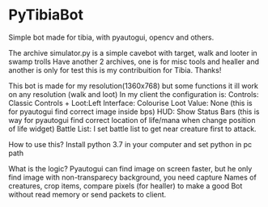 # PyTibiaBot
Simple bot made for tibia, with pyautogui, opencv and others.

The archive simulator.py is a simple cavebot with target, walk and looter in swamp trolls
Have another 2 archives, one is for misc tools and healler and another is only for test
this is my contribuition for Tibia.
Thanks!


This bot is made for my resolution(1360x768) but some functions it ill work on any resolution (walk and loot)
In my client the configuration is:
Controls: Classic Controls + Loot:Left
Interface: Colourise Loot Value: None (this is for pyautogui find correct image inside bps)
HUD: Show Status Bars (this is way for pyautogui find correct location of life/mana when change position of life widget)
Battle List: I set battle list to get near creature first to attack.

How to use this?
Install python 3.7 in your computer and set python in pc path

What is the logic?
Pyautogui can find image on screen faster, but he only find image with non-transparecy background, you need capture Names of creatures,
crop items, compare pixels (for healler) to make a good Bot without read memory or send packets to client.


